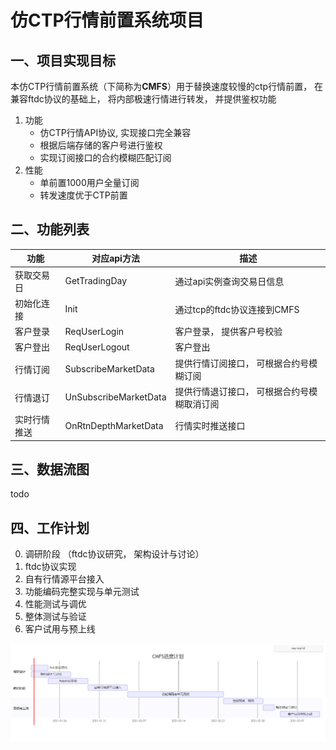 # 仿CTP行情前置系统项目

## 一、项目实现目标

本仿CTP行情前置系统（下简称为**CMFS**）用于替换速度较慢的ctp行情前置， 在兼容ftdc协议的基础上， 将内部极速行情进行转发， 并提供鉴权功能

1. 功能
   + 仿CTP行情API协议, 实现接口完全兼容
   + 根据后端存储的客户号进行鉴权
   + 实现订阅接口的合约模糊匹配订阅
2. 性能
   + 单前置1000用户全量订阅
   + 转发速度优于CTP前置

## 二、功能列表


| 功能 | 对应api方法 | 描述 |
| - | - | - |
| 获取交易日 | GetTradingDay | 通过api实例查询交易日信息 |
| 初始化连接 | Init | 通过tcp的ftdc协议连接到CMFS |
| 客户登录 | ReqUserLogin | 客户登录， 提供客户号校验 |
| 客户登出 | ReqUserLogout | 客户登出 |
| 行情订阅 | SubscribeMarketData | 提供行情订阅接口， 可根据合约号模糊订阅 |
| 行情退订 | UnSubscribeMarketData | 提供行情退订接口， 可根据合约号模糊取消订阅 |
| 实时行情推送 | OnRtnDepthMarketData | 行情实时推送接口 |

## 三、数据流图

todo 

## 四、工作计划

0. 调研阶段  （ftdc协议研究， 架构设计与讨论）
1. ftdc协议实现
2. 自有行情源平台接入
3. 功能编码完整实现与单元测试
4. 性能测试与调优
5. 整体测试与验证
6. 客户试用与预上线

![进度计划](./doc/images/进度计划gantt.png)

